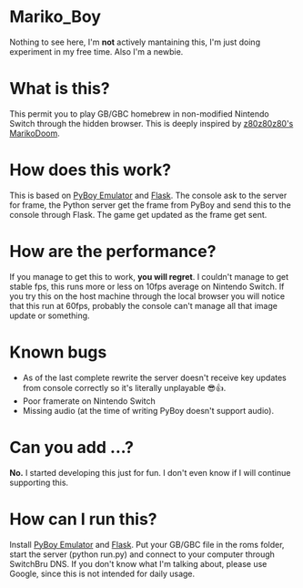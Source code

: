 # Mariko_Boy
Nothing to see here, I'm **not** actively mantaining this, I'm just doing experiment in my free time.
Also I'm a newbie.

# What is this?
This permit you to play GB/GBC homebrew in non-modified Nintendo Switch through the hidden browser.
This is deeply inspired by [z80z80z80's MarikoDoom](https://github.com/z80z80z80/MarikoDoom).

# How does this work?
This is based on [PyBoy Emulator](https://github.com/Baekalfen/PyBoy) and [Flask](https://github.com/pallets/flask). 
The console ask to the server for frame, the Python server get the frame from PyBoy and send this to the console through Flask. The game get updated as the frame get sent.

# How are the performance?
If you manage to get this to work, **you will regret**. I couldn't manage to get stable fps, this runs more or less on 10fps average on Nintendo Switch.
If you try this on the host machine through the local browser you will notice that this run at 60fps, probably the console can't manage all that image update or something.

# Known bugs
* As of the last complete rewrite the server doesn't receive key updates from console correctly so it's literally unplayable 😎👍.
* Poor framerate on Nintendo Switch
* Missing audio (at the time of writing PyBoy doesn't support audio).

# Can you add ...?
**No.** I started developing this just for fun. I don't even know if I will continue supporting this.

# How can I run this?
Install [PyBoy Emulator](https://github.com/Baekalfen/PyBoy) and [Flask](https://github.com/pallets/flask).
Put your GB/GBC file in the roms folder, start the server (python run.py) and connect to your computer through SwitchBru DNS.
If you don't know what I'm talking about, please use Google, since this is not intended for daily usage.
